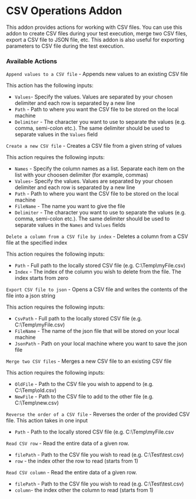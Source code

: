 # CSV Operations Addon

This addon provides actions for working with CSV files. You can use this addon to create CSV files during your test execution, merge two CSV files, export a CSV file to JSON file, etc. This addon is also useful for exporting parameters to CSV file during the test execution.

### Available Actions

`Append values to a CSV file` - Appends new values to an existing CSV file

This action has the following inputs:

* `Values`- Specify the values. Values are separated by your chosen delimiter and each row is separated by a new line
* `Path` - Path to where you want the CSV file to be stored on the local machine
* `Delimiter` - The character you want to use to separate the values \(e.g. comma, semi-colon etc.\). The same delimiter should be used to separate values in the `Values` field

`Create a new CSV file` - Creates a CSV file from a given string of values

This action requires the following inputs:

* `Names` - Specify the column names as a list. Separate each item on the list with your choosen delimiter \(for example, commas\)
* `Values`- Specify the values. Values are separated by your chosen delimiter and each row is separated by a new line
* `Path` - Path to where you want the CSV file to be stored on the local machine
* `FileName` - The name you want to give the file
* `Delimiter` - The character you want to use to separate the values \(e.g. comma, semi-colon etc.\). The same delimiter should be used to separate values in the `Names` and `Values` fields

`Delete a column from a CSV file by index` - Deletes a column from a CSV file at the specified index

This action requires the following inputs:

* `Path` - Full path to the locally stored CSV file \(e.g. C:\Temp\myFile.csv\)
* `Index` - The index of the column you wish to delete from the file. The index starts from zero

`Export CSV file to json` - Opens a CSV file and writes the contents of the file into a json string

This action requires the following inputs:

* `CsvPath` - Full path to the locally stored CSV file \(e.g. C:\Temp\myFile.csv\)
* `FileName` - The name of the json file that will be stored on your local machine
* `JsonPath` - Path on your local machine where you want to save the json file

`Merge two CSV files` - Merges a new CSV file to an existing CSV file

This action requires the following inputs:

* `OldFile` - Path to the CSV file you wish to append to \(e.g. C:\Temp\old.csv\)
* `NewFile` - Path to the CSV file to add to the other file \(e.g. C:\Temp\new.csv\)

`Reverse the order of a CSV file` - Reverses the order of the provided CSV file. This action takes in one input

* `Path` - Path to the locally stored CSV file \(e.g. C:\Temp\myFile.csv

`Read CSV row` - Read the entire data of a given row.

* `filePath` - Path to the CSV file you wish to read \(e.g. C:\Test\test.csv\)
* `row` - the index other the row to read \(starts from 1\)



`Read CSV column` - Read the entire data of a given row.

* `filePath` - Path to the CSV file you wish to read \(e.g. C:\Test\test.csv\)
* `column`- the index other the column to read \(starts from 1\)

